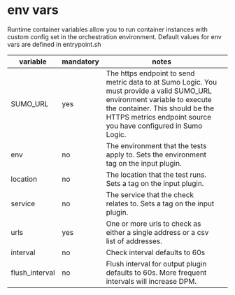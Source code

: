 # env vars
Runtime container variables allow you to run container instances with custom config set in the orchestration environment.
Default values for env vars are defined in entrypoint.sh


| variable       | mandatory | notes                                                                                                                                                                                                                          |   |
|----------------|-----------|--------------------------------------------------------------------------------------------------------------------------------------------------------------------------------------------------------------------------------|---|
| SUMO_URL       | yes       | The https endpoint to send metric data to at Sumo Logic.  You must provide a valid SUMO_URL environment variable to execute the container. This should be the HTTPS metrics endpoint source you have configured in Sumo Logic. |   |
| env            | no        | The environment that the tests apply to. Sets the environment tag on the input plugin.                                                                                                                                         |   |
| location       | no        | The location that the test runs. Sets a tag on the input plugin.                                                                                                                                                               |   |
| service        | no        | The service that the check relates to. Sets a tag on the input plugin.                                                                                                                                                         |   |
| urls           | yes       | One or more urls to check as either a single address or a csv list of addresses.                                                                                                                                               |   |
| interval       | no        | Check interval defaults to 60s                                                                                                                                                                                                 |   |
| flush_interval | no        | Flush interval for output plugin defaults to 60s. More frequent intervals will increase DPM.    

